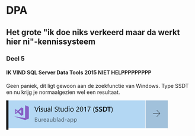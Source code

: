 # DPA
## Het grote "ik doe niks verkeerd maar da werkt hier ni"-kennissysteem
### Deel 5
#### IK VIND SQL Server Data Tools 2015 NIET HELPPPPPPPPP
Geen paniek, dit ligt gewoon aan de zoekfunctie van Windows. Type SSDT en nu krijg je normaalgezien wel een resultaat.

![SSDT](afbeeldingen/ssdt.png)
